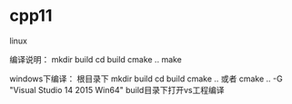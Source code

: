 # cpp11


linux

编译说明：
mkdir build
cd build
cmake ..
make



windows下编译：
根目录下
mkdir build
cd build
cmake .. 或者 cmake .. -G "Visual Studio 14 2015 Win64"
build目录下打开vs工程编译
